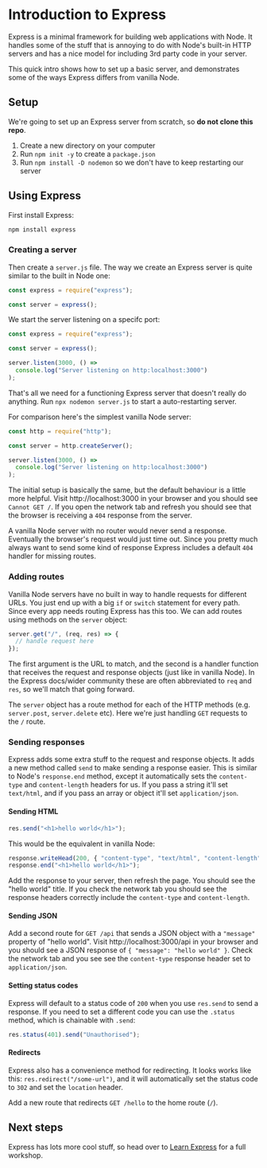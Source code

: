 # Introduction to Express

Express is a minimal framework for building web applications with Node. It handles some of the stuff that is annoying to do with Node's built-in HTTP servers and has a nice model for including 3rd party code in your server.

This quick intro shows how to set up a basic server, and demonstrates some of the ways Express differs from vanilla Node.

## Setup

We're going to set up an Express server from scratch, so **do not clone this repo**.

1. Create a new directory on your computer
1. Run `npm init -y` to create a `package.json`
1. Run `npm install -D nodemon` so we don't have to keep restarting our server

## Using Express

First install Express:

```sh
npm install express
```

### Creating a server

Then create a `server.js` file. The way we create an Express server is quite similar to the built in Node one:

```js
const express = require("express");

const server = express();
```

We start the server listening on a specifc port:

```js
const express = require("express");

const server = express();

server.listen(3000, () =>
  console.log("Server listening on http:localhost:3000")
);
```

That's all we need for a functioning Express server that doesn't really do anything. Run `npx nodemon server.js` to start a auto-restarting server.

For comparison here's the simplest vanilla Node server:

```js
const http = require("http");

const server = http.createServer();

server.listen(3000, () =>
  console.log("Server listening on http:localhost:3000")
);
```

The initial setup is basically the same, but the default behaviour is a little more helpful. Visit http://localhost:3000 in your browser and you should see `Cannot GET /`. If you open the network tab and refresh you should see that the browser is receiving a `404` response from the server.

A vanilla Node server with no router would never send a response. Eventually the browser's request would just time out. Since you pretty much always want to send some kind of response Express includes a default `404` handler for missing routes.

### Adding routes

Vanilla Node servers have no built in way to handle requests for different URLs. You just end up with a big `if` or `switch` statement for every path. Since every app needs routing Express has this too. We can add routes using methods on the `server` object:

```js
server.get("/", (req, res) => {
  // handle request here
});
```

The first argument is the URL to match, and the second is a handler function that receives the request and response objects (just like in vanilla Node). In the Express docs/wider community these are often abbreviated to `req` and `res`, so we'll match that going forward.

The `server` object has a route method for each of the HTTP methods (e.g. `server.post`, `server.delete` etc). Here we're just handling `GET` requests to the `/` route.

### Sending responses

Express adds some extra stuff to the request and response objects. It adds a new method called `send` to make sending a response easier. This is similar to Node's `response.end` method, except it automatically sets the `content-type` and `content-length` headers for us. If you pass a string it'll set `text/html`, and if you pass an array or object it'll set `application/json`.

#### Sending HTML

```js
res.send("<h1>hello world</h1>");
```

This would be the equivalent in vanilla Node:

```js
response.writeHead(200, { "content-type", "text/html", "content-length": 20 });
response.end("<h1>hello world</h1>");
```

Add the response to your server, then refresh the page. You should see the "hello world" title. If you check the network tab you should see the response headers correctly include the `content-type` and `content-length`.

#### Sending JSON

Add a second route for `GET /api` that sends a JSON object with a `"message"` property of "hello world". Visit http://localhost:3000/api in your browser and you should see a JSON response of `{ "message": "hello world" }`. Check the network tab and you see see the `content-type` response header set to `application/json`.

#### Setting status codes

Express will default to a status code of `200` when you use `res.send` to send a response. If you need to set a different code you can use the `.status` method, which is chainable with `.send`:

```js
res.status(401).send("Unauthorised");
```

#### Redirects

Express also has a convenience method for redirecting. It looks works like this: `res.redirect("/some-url")`, and it will automatically set the status code to `302` and set the `location` header.

Add a new route that redirects `GET /hello` to the home route (`/`).

## Next steps

Express has lots more cool stuff, so head over to [Learn Express](http://github.com/oliverjam/learn-express) for a full workshop.
